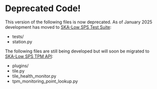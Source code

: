 # Deprecated Code!

This version of the following files is now deprecated. As of January 2025 development has moved to [SKA-Low SPS Test Suite](https://gitlab.com/ska-telescope/ska-low-sps-testsuite):
- tests/
- station.py

The following files are still being developed but will soon be migrated to [SKA-Low SPS TPM API](https://gitlab.com/ska-telescope/ska-low-sps-tpm/ska-low-sps-tpm-api):
- plugins/
- tile.py
- tile_health_monitor.py
- tpm_monitoring_point_lookup.py



